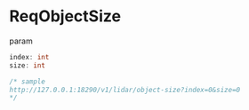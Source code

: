 # ReqObjectSize

param

```go
index: int
size: int

/* sample
http://127.0.0.1:18290/v1/lidar/object-size?index=0&size=0
*/
```